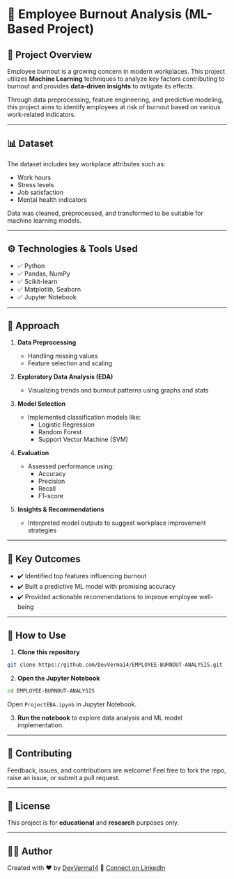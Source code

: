 # 🚀 Employee Burnout Analysis (ML-Based Project)

## 📌 Project Overview
Employee burnout is a growing concern in modern workplaces. This project utilizes **Machine Learning** techniques to analyze key factors contributing to burnout and provides **data-driven insights** to mitigate its effects.

Through data preprocessing, feature engineering, and predictive modeling, this project aims to identify employees at risk of burnout based on various work-related indicators.

---

## 📊 Dataset
The dataset includes key workplace attributes such as:
- Work hours
- Stress levels
- Job satisfaction
- Mental health indicators

Data was cleaned, preprocessed, and transformed to be suitable for machine learning models.

---

## ⚙️ Technologies & Tools Used

- ✅ Python  
- ✅ Pandas, NumPy  
- ✅ Scikit-learn  
- ✅ Matplotlib, Seaborn  
- ✅ Jupyter Notebook  

---

## 🔎 Approach

1. **Data Preprocessing**
   - Handling missing values
   - Feature selection and scaling

2. **Exploratory Data Analysis (EDA)**
   - Visualizing trends and burnout patterns using graphs and stats

3. **Model Selection**
   - Implemented classification models like:
     - Logistic Regression
     - Random Forest
     - Support Vector Machine (SVM)

4. **Evaluation**
   - Assessed performance using:
     - Accuracy
     - Precision
     - Recall
     - F1-score

5. **Insights & Recommendations**
   - Interpreted model outputs to suggest workplace improvement strategies

---

## 🎯 Key Outcomes

- ✔️ Identified top features influencing burnout  
- ✔️ Built a predictive ML model with promising accuracy  
- ✔️ Provided actionable recommendations to improve employee well-being  

---

## 📂 How to Use

1. **Clone this repository**  
```bash
git clone https://github.com/DevVerma14/EMPLOYEE-BURNOUT-ANALYSIS.git
````

2. **Open the Jupyter Notebook**

```bash
cd EMPLOYEE-BURNOUT-ANALYSIS
```

Open `ProjectEBA.ipynb` in Jupyter Notebook.

3. **Run the notebook** to explore data analysis and ML model implementation.

---

## 📢 Contributing

Feedback, issues, and contributions are welcome!
Feel free to fork the repo, raise an issue, or submit a pull request.

---

## 📌 License

This project is for **educational** and **research** purposes only.

---

## 🙋‍♂️ Author

Created with ❤️ by [DevVerma14](https://github.com/DevVerma14)
🔗 [Connect on LinkedIn](https://www.linkedin.com/in/dev-verma-b9b020263)
